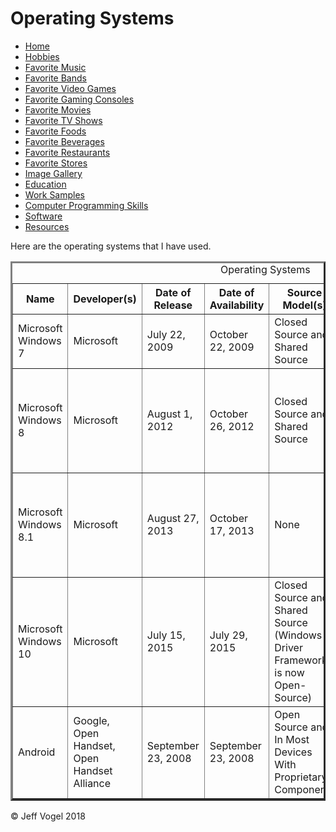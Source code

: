 <body>
		<div class = "header">
			<h1>Operating Systems</h1>
		</div>
		<div class = "nav">
			<ul>
				<li><a href="Website About Me - Main - print.md">Home</a></li>
				<li><a href="Website About Me - Hobbies - print.md">Hobbies</a></li>
				<li><a href="Website About Me - Favorite Music - print.md">Favorite Music</a></li>
				<li><a href="Website About Me - Favorite Bands - print.md">Favorite Bands</a></li>
				<li><a href="Website About Me - Favorite Video Games - print.md">Favorite Video Games</a></li>
				<li><a href="Website About Me - Favorite Gaming Consoles - print.md">Favorite Gaming Consoles</a></li>
				<li><a href="Website About Me - Favorite Movies - print.md">Favorite Movies</a></li>
				<li><a href="Website About Me - Favorite TV Shows - print.md">Favorite TV Shows</a></li>
				<li><a href="Website About Me - Favorite Foods - print.md">Favorite Foods</a></li>
				<li><a href="Website About Me - Favorite Beverages - print.md">Favorite Beverages</a></li>
				<li><a href="Website About Me - Favorite Restaurants - print.md">Favorite Restaurants</a></li>
				<li><a href="Website About Me - Favorite Stores - print.md">Favorite Stores</a></li>
				<li><a href="Website About Me - Image Gallery - print.md">Image Gallery</a></li>
				<li><a href="Website About Me - Education - print.md">Education</a></li>
				<li><a href="Website About Me - Work Samples - print.md">Work Samples</a></li>
				<li><a href="Website About Me - Computer Programming Skills - print.md">Computer Programming Skills</a></li>
				<li><a href="Website About Me - Software - print.md">Software</a></li>
				<li><a href="Website About Me - Resources - print.md">Resources</a></li>
			</ul>
		</div>
		<div class = "content">
			<p>Here are the operating systems that I have used.</p>
			<div id = "myOperatingSystemsDivElement">
				<table border = "3">
				<caption>Operating Systems</caption>
					<tr>
						<th>Name</th>
						<th>Developer(s)</th>
						<th>Date of Release</th>
						<th>Date of Availability</th>
						<th>Source Model(s)</th>
						<th>Kernel type</th>
						<th>Update Method(s)</th>
						<th>Resource Number</th>
					</tr>
					<tr>
						<td>Microsoft Windows 7</td>
						<td>Microsoft</td>
						<td>July 22, 2009</td>
						<td>October 22, 2009</td>
						<td>Closed Source and Shared Source</td>
						<td>Hybrid</td>
						<td>Windows Update</td>
						<td><a href="Website About Me - Resources - print.md">1</a></td>
					</tr>
					<tr>
						<td>Microsoft Windows 8</td>
						<td>Microsoft</td>
						<td>August 1, 2012</td>
						<td>October 26, 2012</td>
						<td>Closed Source and Shared Source</td>
						<td>Hybrid</td>
						<td>Windows Update, Windows Store, Windows Server Update Services</td>
						<td><a href="Website About Me - Resources - print.md">2</a></td>
					</tr>
					<tr>
						<td>Microsoft Windows 8.1</td>
						<td>Microsoft</td>
						<td>August 27, 2013</td>
						<td>October 17, 2013</td>
						<td>None</td>
						<td>Hybrid</td>
						<td>Windows Update, Windows Store, Windows Server Update Services</td>
						<td><a href="Website About Me - Resources - print.md">3</a></td>
					</tr>
					<tr>
						<td>Microsoft Windows 10</td>
						<td>Microsoft</td>
						<td>July 15, 2015</td>
						<td>July 29, 2015</td>
						<td>Closed Source and Shared Source (Windows Driver Frameworks is now Open-Source)</td>
						<td>Hybrid (Windows NT)</td>
						<td>Windows Update, Windows Store, Windows Server Update Services</td>
						<td><a href="Website About Me - Resources - print.md">4</a></td>
					</tr>
					<tr>
						<td>Android</td>
						<td>Google, Open Handset, Open Handset Alliance</td>
						<td>September 23, 2008</td>
						<td>September 23, 2008</td>
						<td>Open Source and In Most Devices With Proprietary Components</td>
						<td>Monolithic (modified Linux kernel)</td>
						<td>None</td>
						<td><a href="Website About Me - Resources - print.md">5</a></td>
					</tr>
				</table>
			</div>
		</div>
		<div class = "footer">
			<p>&copy; Jeff Vogel 2018</p>
		</div>
	</body>
